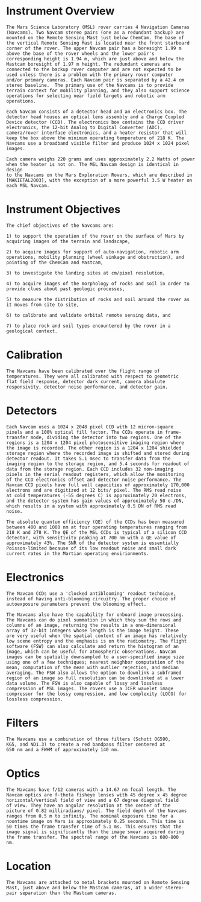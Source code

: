 
 
 
  Instrument Overview
  ===================
 
    The Mars Science Laboratory (MSL) rover carries 4 Navigation Cameras
    (Navcams). Two Navcam stereo pairs (one as a redundant backup) are
    mounted on the Remote Sensing Mast just below ChemCam. The base of
    the vertical Remote Sensing Mast is located near the front starboard
    corner of the rover. The upper Navcam pair has a boresight 1.99 m
    above the base of the rover wheels and the lower pair's
    corresponding height is 1.94 m, which are just above and below the
    Mastcam boresight of 1.97 m height. The redundant cameras are
    connected to the backup rover computer and are not expected to be
    used unless there is a problem with the primary rover computer
    and/or primary cameras. Each Navcam pair is separated by a 42.4 cm
    stereo baseline.  The primary use of the Navcams is to provide
    terrain context for mobility planning, and they also support science
    operations for selecting near field targets and robotic arm
    operations.
 
    Each Navcam consists of a detector head and an electronics box. The
    detector head houses an optical lens assembly and a Charge Coupled
    Device detector (CCD). The electronics box contains the CCD driver
    electronics, the 12-bit Analog to Digital Converter (ADC),
    camera/rover interface electronics, and a heater resistor that will
    keep the box above the minimum operating temperature of 218 K. The
    Navcams use a broadband visible filter and produce 1024 x 1024 pixel
    images.
 
    Each camera weighs 220 grams and uses approximately 2.2 Watts of power
    when the heater is not on. The MSL Navcam design is identical in design
    to the Navcams on the Mars Exploration Rovers, which are described in
    [MAKIETAL2003], with the exception of a more powerful 3.5 W heater on
    each MSL Navcam.
 
 
  Instrument Objectives
  =====================
 
    The chief objectives of the Navcams are:
 
    1) to support the operation of the rover on the surface of Mars by
    acquiring images of the terrain and landscape,
 
    2) to acquire images for support of auto-navigation, robotic arm
    operations, mobility planning (wheel sinkage and obstruction), and
    pointing of the ChemCam and Mastcam,
 
    3) to investigate the landing sites at cm/pixel resolution,
 
    4) to acquire images of the morphology of rocks and soil in order to
    provide clues about past geologic processes,
 
    5) to measure the distribution of rocks and soil around the rover as
    it moves from site to site,
 
    6) to calibrate and validate orbital remote sensing data, and
 
    7) to place rock and soil types encountered by the rover in a
    geological context.
 
 
  Calibration
  ===========
 
    The Navcams have been calibrated over the flight range of
    temperatures. They were all calibrated with respect to geometric
    flat field response, detector dark current, camera absolute
    responsivity, detector noise performance, and detector gain.
 
 
  Detectors
  =========
 
    Each Navcam uses a 1024 x 2048 pixel CCD with 12 micron-square
    pixels and a 100% optical fill factor. The CCDs operate in frame-
    transfer mode, dividing the detector into two regions. One of the
    regions is a 1204 x 1204 pixel photosensitive imaging region where
    the image is recorded. The other region is a 1204 x 1204 shielded
    storage region where the recorded image is shifted and stored during
    detector readout. It takes 5.1 msec to transfer data from the
    imaging region to the storage region, and 5.4 seconds for readout of
    data from the storage region. Each CCD includes 32 non-imaging
    pixels in the serial readout registers, which allow the monitoring
    of the CCD electronics offset and detector noise performance. The
    Navcam CCD pixels have full well capacities of approximately 170,000
    electrons and are digitized at 12 bits/ pixel. The RMS read noise
    at cold temperatures (-55 degrees C) is approximately 20 electrons,
    and the detector system has gain values of approximately 50 e-/DN,
    which results in a system with approximately 0.5 DN of RMS read
    noise.
 
    The absolute quantum efficiency (QE) of the CCDs has been measured
    between 400 and 1000 nm at four operating temperatures ranging from
    218 K and 278 K. The QE of the MSL CCDs is typical of a silicon CCD
    detector, with sensitivity peaking at 700 nm with a QE value of
    approximately 43%. The SNR of the detector system is essentially
    Poisson-limited because of its low readout noise and small dark
    current rates in the Martian operating envirionments.
 
 
  Electronics
  ===========
 
    The Navcam CCDs use a 'clocked antiblooming' readout technique,
    instead of having anti-blooming circuitry. The proper choice of
    autoexposure parameters prevent the blooming effect.
 
    The Navcams also have the capability for onboard image processing.
    The Navcams can do pixel summation in which they sum the rows and
    columns of an image, returning the results in a one-dimensional
    array of 32-bit integers whose length is the image height. These
    are very useful when the spatial content of an image has relatively
    low scene entropy and the emphasis is on the radiometry. The flight
    software (FSW) can also calculate and return the histogram of an
    image, which can be useful for atmospheric observations. Navcam
    images can be spatially downsampled to a user-specified image size
    using one of a few techniques; nearest neighbor computation of the
    mean, computation of the mean with outlier rejection, and median
    averaging. The FSW also allows the option to downlink a subframed
    region of an image so full resolution can be downlinked at a lower
    data volume. The FSW is also capable of lossy and lossless
    compression of MSL images. The rovers use a ICER wavelet image
    compressor for the lossy compression, and low complexity (LOCO) for
    lossless compression.
 
 
  Filters
  =======
 
    The Navcams use a combination of three filters (Schott OG590,
    KG5, and ND1.3) to create a red bandpass filter centered at
    650 nm and a FWHM of approximately 140 nm.
 
 
  Optics
  ======
 
    The Navcams have f/12 cameras with a 14.67 nm focal length. The
    Navcam optics are f-theta fisheye lenses with 45 degree x 45 degree
    horizontal/vertical field of view and a 67 degree diagonal field
    of view. They have an angular resolution at the center of the
    picture of 0.82 milliradians/ pixel. The field depth of the Navcams
    ranges from 0.5 m to infinity. The nominal exposure time for a
    noontime image on Mars is approximately 0.25 seconds. This time is
    50 times the frame transfer time of 5.1 ms. This ensures that the
    image signal is significantly than the image smear acquired during
    the frame transfer. The spectral range of the Navcams is 600-800
    nm.
 
 
  Location
  ========
 
    The Navcams are attached to metal brackets mounted on Remote Sensing
    Mast, just above and below the Mastcam cameras, at a wider stereo-
    pair separation than the Mastcam cameras.

        